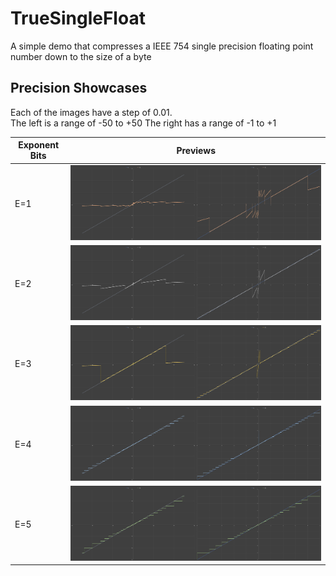 # TrueSingleFloat
A simple demo that compresses a IEEE 754 single precision floating point number down to the size of a byte

## Precision Showcases
Each of the images have a step of 0.01.<br>
The left is a range of -50 to +50
The right has a range of -1 to +1

| Exponent Bits |        Previews        |
| ------------- | :--------------------: |
| E=1           | ![E1](Previews/E1.png) |
| E=2           | ![E2](Previews/E2.png) |
| E=3           | ![E3](Previews/E3.png) |
| E=4           | ![E4](Previews/E4.png) |
| E=5           | ![E5](Previews/E5.png) |
